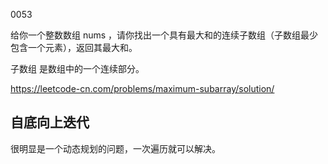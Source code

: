 0053

给你一个整数数组 nums ，请你找出一个具有最大和的连续子数组（子数组最少包含一个元素），返回其最大和。

子数组 是数组中的一个连续部分。


https://leetcode-cn.com/problems/maximum-subarray/solution/

## 自底向上迭代

很明显是一个动态规划的问题，一次遍历就可以解决。

